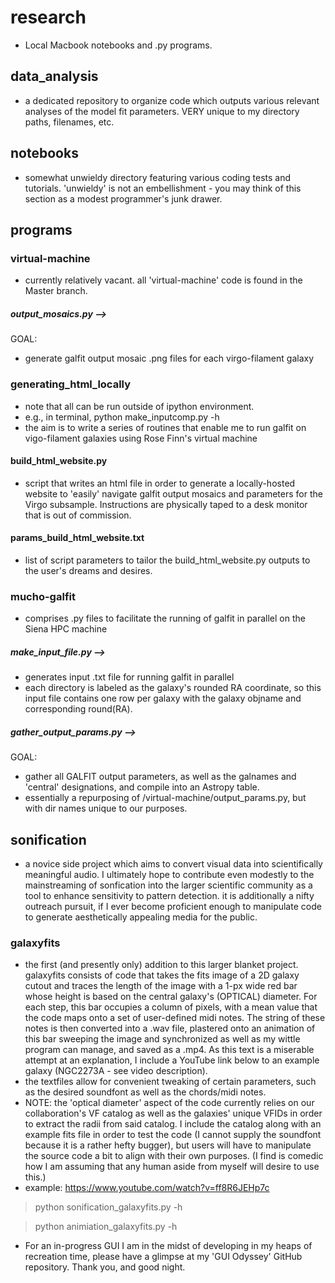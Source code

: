 # research
- Local Macbook notebooks and .py programs.

## data_analysis
- a dedicated repository to organize code which outputs various relevant analyses of the model fit parameters. VERY unique to my directory paths, filenames, etc.

## notebooks
- somewhat unwieldy directory featuring various coding tests and tutorials. 'unwieldy' is not an embellishment - you may think of this section as a modest programmer's junk drawer.

## programs

### virtual-machine
- currently relatively vacant. all 'virtual-machine' code is found in the Master branch.

##### output_mosaics.py -->
GOAL: 
- generate galfit output mosaic .png files for each virgo-filament galaxy 


### generating_html_locally
- note that all can be run outside of ipython environment. 
- e.g., in terminal, python make_inputcomp.py -h 
- the aim is to write a series of routines that enable me to run galfit on vigo-filament galaxies using Rose Finn's virtual machine

#### build_html_website.py
- script that writes an html file in order to generate a locally-hosted website to 'easily' navigate galfit output mosaics and parameters for the Virgo subsample. Instructions are physically taped to a desk monitor that is out of commission. 

#### params_build_html_website.txt
- list of script parameters to tailor the build_html_website.py outputs to the user's dreams and desires.


### mucho-galfit
- comprises .py files to facilitate the running of galfit in parallel on the Siena HPC machine

##### make_input_file.py -->
- generates input .txt file for running galfit in parallel 
- each directory is labeled as the galaxy's rounded RA coordinate, so this input file contains one row per galaxy with the galaxy objname and corresponding round(RA). 

##### gather_output_params.py -->
GOAL:
- gather all GALFIT output parameters, as well as the galnames and 'central' designations, and compile into an Astropy table. 
- essentially a repurposing of /virtual-machine/output_params.py, but with dir names unique to our purposes. 

## sonification
- a novice side project which aims to convert visual data into scientifically meaningful audio. I ultimately hope to contribute even modestly to the mainstreaming of sonfication into the larger scientific community as a tool to enhance sensitivity to pattern detection. it is additionally a nifty outreach pursuit, if I ever become proficient enough to manipulate code to generate aesthetically appealing media for the public.

### galaxyfits
- the first (and presently only) addition to this larger blanket project. galaxyfits consists of code that takes the fits image of a 2D galaxy cutout and traces the length of the image with a 1-px wide red bar whose height is based on the central galaxy's (OPTICAL) diameter. For each step, this bar occupies a column of pixels, with a mean value that the code maps onto a set of user-defined midi notes. The string of these notes is then converted into a .wav file, plastered onto an animation of this bar sweeping the image and synchronized as well as my wittle program can manage, and saved as a .mp4. As this text is a miserable attempt at an explanation, I include a YouTube link below to an example galaxy (NGC2273A - see video description).
- the textfiles allow for convenient tweaking of certain parameters, such as the desired soundfont as well as the chords/midi notes. 
- NOTE: the 'optical diameter' aspect of the code currently relies on our collaboration's VF catalog as well as the galaxies' unique VFIDs in order to extract the radii from said catalog. I include the catalog along with an example fits file in order to test the code (I cannot supply the soundfont because it is a rather hefty bugger), but users will have to manipulate the source code a bit to align with their own purposes. (I find is comedic how I am assuming that any human aside from myself will desire to use this.)
- example: https://www.youtube.com/watch?v=ff8R6JEHp7c
> python sonification_galaxyfits.py -h

> python animiation_galaxyfits.py -h

- For an in-progress GUI I am in the midst of developing in my heaps of recreation time, please have a glimpse at my 'GUI Odyssey' GitHub repository. Thank you, and good night.




































